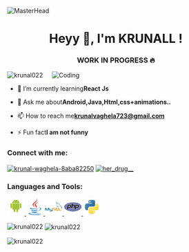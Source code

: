 ![MasterHead](https://theacemakers.com/wp-content/uploads/2020/05/coustom-web.gif)
<h1 align="center">Heyy 🔮, I'm KRUNALL !</h1>
<h3 align="center">  WORK IN PROGRESS 🔥 </h3>
<img align="right" alt="Coding" width="400" src="https://cdn.dribbble.com/users/1162077/screenshots/3848914/programmer.gif">

<p align="left"> <img src="https://komarev.com/ghpvc/?username=krunal022&label=Profile%20views&color=0e75b6&style=flat" alt="krunal022" /> </p>

- 🌱 I’m currently learning**React Js**

- 💬 Ask me about**Android,Java,Html,css+animations..**

- 📫 How to reach me**krunalvaghela723@gmail.com**

- ⚡ Fun fact**I am not funny**

<h3 align="left">Connect with me:</h3>
<p align="left">
<a href="https://linkedin.com/in/krunal-waghela-8aba82250" target="blank"><img align="center" src="https://raw.githubusercontent.com/rahuldkjain/github-profile-readme-generator/master/src/images/icons/Social/linked-in-alt.svg" alt="krunal-waghela-8aba82250" height="30" width="40" /></a>
<a href="https://instagram.com/her_drug__" target="blank"><img align="center" src="https://raw.githubusercontent.com/rahuldkjain/github-profile-readme-generator/master/src/images/icons/Social/instagram.svg" alt="her_drug__" height="30" width="40" /></a>
</p>

<h3 align="left">Languages and Tools:</h3>
<p align="left"> <a href="https://developer.android.com" target="_blank" rel="noreferrer"> <img src="https://raw.githubusercontent.com/devicons/devicon/master/icons/android/android-original-wordmark.svg" alt="android" width="40" height="40"/> </a> <a href="https://www.java.com" target="_blank" rel="noreferrer"> <img src="https://raw.githubusercontent.com/devicons/devicon/master/icons/java/java-original.svg" alt="java" width="40" height="40"/> </a> <a href="https://www.mysql.com/" target="_blank" rel="noreferrer"> <img src="https://raw.githubusercontent.com/devicons/devicon/master/icons/mysql/mysql-original-wordmark.svg" alt="mysql" width="40" height="40"/> </a> <a href="https://www.php.net" target="_blank" rel="noreferrer"> <img src="https://raw.githubusercontent.com/devicons/devicon/master/icons/php/php-original.svg" alt="php" width="40" height="40"/> </a> <a href="https://www.python.org" target="_blank" rel="noreferrer"> <img src="https://raw.githubusercontent.com/devicons/devicon/master/icons/python/python-original.svg" alt="python" width="40" height="40"/> </a> </p>

<p><img align="left" src="https://github-readme-stats.vercel.app/api/top-langs?username=krunal022&show_icons=true&locale=en&layout=compact" alt="krunal022" /></p>

<p>&nbsp;<img align="center" src="https://github-readme-stats.vercel.app/api?username=krunal022&show_icons=true&locale=en" alt="krunal022" /></p>

<p><img align="center" src="https://github-readme-streak-stats.herokuapp.com/?user=krunal022&" alt="krunal022" /></p>
